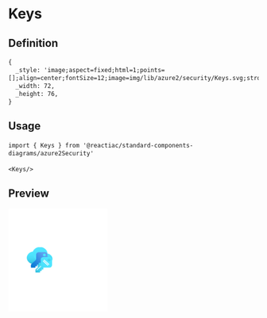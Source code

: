 # Keys

## Definition

```
{
  _style: 'image;aspect=fixed;html=1;points=[];align=center;fontSize=12;image=img/lib/azure2/security/Keys.svg;strokeColor=none;',
  _width: 72,
  _height: 76,
}
```

## Usage

```
import { Keys } from '@reactiac/standard-components-diagrams/azure2Security'

<Keys/>
```

## Preview

<img src="./keys.png" width="200"/>
